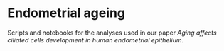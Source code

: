 # Endometrial ageing 

Scripts and notebooks for the analyses used in our paper _Aging affects ciliated cells development in human endometrial epithelium_.
